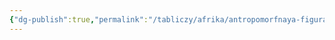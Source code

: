```yaml
---
{"dg-publish":true,"permalink":"/tabliczy/afrika/antropomorfnaya-figura/","dgPassFrontmatter":true}
---
```



